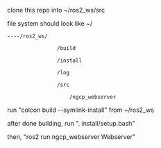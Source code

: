 clone this repo into ~/ros2_ws/src

file system should look like
    ~/
    
    ----/ros2_ws/
    
                    /build
                    
                    /install
                    
                    /log
                    
                    /src
                    
                        /ngcp_webserver
                        

run "colcon build --symlink-install" from ~/ros2_ws 

after done building, run ". install/setup.bash"

then, "ros2 run ngcp_webserver Webserver"
